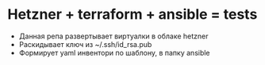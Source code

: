 # Hetzner + terraform + ansible = tests
- Данная репа развертывает виртуалки в облаке hetzner
- Раскидывает ключ из ~/.ssh/id_rsa.pub
- Формирует yaml инвентори по шаблону, в папку ansible
